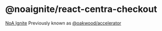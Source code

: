 # @noaignite/react-centra-checkout

[NoA Ignite](https://noaignite.se/) Previously known as [@oakwood/accelerator](https://github.com/oakwood/accelerator)
